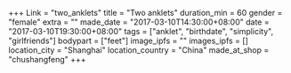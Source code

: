 +++
Link = "two_anklets"
title = "Two anklets"
duration_min = 60
gender = "female"
extra = ""
made_date = "2017-03-10T14:30:00+08:00"
date = "2017-03-10T19:30:00+08:00"
tags = ["anklet", "birthdate", "simplicity", "girlfriends"]
bodypart = ["feet"]
image_ipfs = ""
images_ipfs = []
location_city = "Shanghai"
location_country = "China"
made_at_shop = "chushangfeng"
+++
